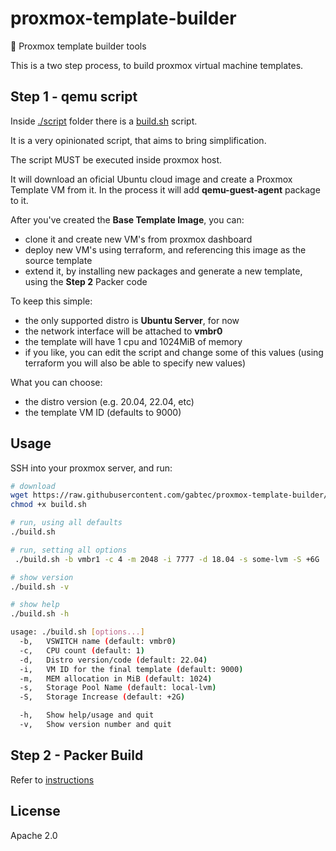 # proxmox-template-builder

:rocket: Proxmox template builder tools

This is a two step process, to build proxmox virtual machine templates.

## Step 1 - qemu script

Inside [./script](./script/) folder there is a [build.sh](./script/build.sh) script.

It is a very opinionated script, that aims to bring simplification.

The script MUST be executed inside proxmox host.

It will download an oficial Ubuntu cloud image and create a Proxmox Template VM from it. In the process it will add **qemu-guest-agent** package to it.

After you've created the **Base Template Image**, you can:

- clone it and create new VM's from proxmox dashboard
- deploy new VM's using terraform, and referencing this image as the source template
- extend it, by installing new packages and generate a new template, using the **Step 2** Packer code

To keep this simple:

- the only supported distro is **Ubuntu Server**, for now
- the network interface will be attached to **vmbr0**
- the template will have 1 cpu and 1024MiB of memory
- if you like, you can edit the script and change some of this values (using terraform you will also be able to specify new values)

What you can choose:

- the distro version (e.g. 20.04, 22.04, etc)
- the template VM ID (defaults to 9000)

## Usage

SSH into your proxmox server, and run:

```sh
# download
wget https://raw.githubusercontent.com/gabtec/proxmox-template-builder/main/script/build.sh
chmod +x build.sh

# run, using all defaults
./build.sh

# run, setting all options
 ./build.sh -b vmbr1 -c 4 -m 2048 -i 7777 -d 18.04 -s some-lvm -S +6G

# show version
./build.sh -v

# show help
./build.sh -h

usage: ./build.sh [options...]
  -b,   VSWITCH name (default: vmbr0)
  -c,   CPU count (default: 1)
  -d,   Distro version/code (default: 22.04)
  -i,   VM ID for the final template (default: 9000)
  -m,   MEM allocation in MiB (default: 1024)
  -s,   Storage Pool Name (default: local-lvm)
  -S,   Storage Increase (default: +2G)

  -h,   Show help/usage and quit
  -v,   Show version number and quit
```

## Step 2 - Packer Build

Refer to [instructions](./packer/README.md)

## License

Apache 2.0
